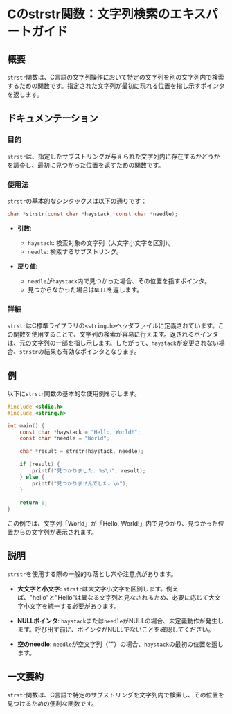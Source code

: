 <!--
Meta Description: # Cのstrstr関数：文字列検索のエキスパートガイド ## 概要 `strstr`関数は、C言語の文字列操作において特定の文字列を別の文字列内で検索するための関数です。指定された文字列が最初に現れる位置を指し示すポインタを返します。 ## ドキュメンテーション ### 目的 `strstr`は、...
Meta Keywords: strstr, haystack, needle, char, const
-->

# Cのstrstr関数：文字列検索のエキスパートガイド

## 概要
`strstr`関数は、C言語の文字列操作において特定の文字列を別の文字列内で検索するための関数です。指定された文字列が最初に現れる位置を指し示すポインタを返します。

## ドキュメンテーション
### 目的
`strstr`は、指定したサブストリングが与えられた文字列内に存在するかどうかを調査し、最初に見つかった位置を返すための関数です。

### 使用法
`strstr`の基本的なシンタックスは以下の通りです：

```c
char *strstr(const char *haystack, const char *needle);
```

- **引数**:
  - `haystack`: 検索対象の文字列（大文字小文字を区別）。
  - `needle`: 検索するサブストリング。

- **戻り値**:
  - `needle`が`haystack`内で見つかった場合、その位置を指すポインタ。
  - 見つからなかった場合は`NULL`を返します。

### 詳細
`strstr`はC標準ライブラリの`<string.h>`ヘッダファイルに定義されています。この関数を使用することで、文字列の検索が容易に行えます。返されるポインタは、元の文字列の一部を指し示します。したがって、`haystack`が変更されない場合、`strstr`の結果も有効なポインタとなります。

## 例
以下に`strstr`関数の基本的な使用例を示します。

```c
#include <stdio.h>
#include <string.h>

int main() {
    const char *haystack = "Hello, World!";
    const char *needle = "World";
    
    char *result = strstr(haystack, needle);
    
    if (result) {
        printf("見つかりました: %s\n", result);
    } else {
        printf("見つかりませんでした。\n");
    }
    
    return 0;
}
```

この例では、文字列「World」が「Hello, World!」内で見つかり、見つかった位置からの文字列が表示されます。

## 説明
`strstr`を使用する際の一般的な落とし穴や注意点があります。

- **大文字と小文字**: `strstr`は大文字小文字を区別します。例えば、"hello"と"Hello"は異なる文字列と見なされるため、必要に応じて大文字小文字を統一する必要があります。

- **NULLポインタ**: `haystack`または`needle`がNULLの場合、未定義動作が発生します。呼び出す前に、ポインタがNULLでないことを確認してください。

- **空のneedle**: `needle`が空文字列（""）の場合、`haystack`の最初の位置を返します。

## 一文要約
`strstr`関数は、C言語で特定のサブストリングを文字列内で検索し、その位置を見つけるための便利な関数です。